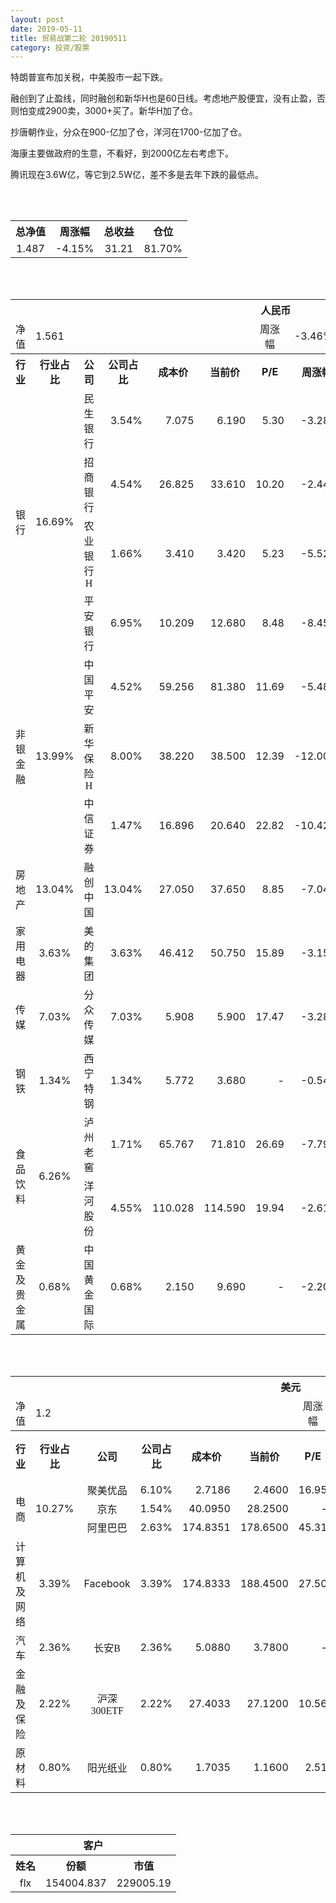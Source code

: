 ```yaml
---
layout: post
date: 2019-05-11
title: 贸易战第二轮 20190511
category: 投资/股票
---
```


特朗普宣布加关税，中美股市一起下跌。

融创到了止盈线，同时融创和新华H也是60日线。考虑地产股便宜，没有止盈，否则怕变成2900卖，3000+买了。新华H加了仓。

抄唐朝作业，分众在900-亿加了仓，洋河在1700-亿加了仓。

海康主要做政府的生意，不看好，到2000亿左右考虑下。

腾讯现在3.6W亿，等它到2.5W亿，差不多是去年下跌的最低点。

<br/>
<br/>

<table cellspacing="0" border="0">
	<tr>
		<th height="21" align="center"><font face="Noto Sans CJK SC Regular">总净值</font></th>
		<th align="center"><font face="Noto Sans CJK SC Regular">周涨幅</font></th>
		<th align="center"><font face="Noto Sans CJK SC Regular">总收益</font></th>
		<th align="center"><font face="Noto Sans CJK SC Regular">仓位</font></th>
	</tr>
	<tr>
		<td height="17" align="center" sdval="1.487" sdnum="1033;0;0.000">1.487</td>
		<td align="center" sdval="-0.0415" sdnum="1033;0;0.00%">-4.15%</td>
		<td align="center" sdval="31.21" sdnum="1033;0;0.00">31.21</td>
		<td align="center" sdval="0.817" sdnum="1033;0;0.00%">81.70%</td>
	</tr>
</table>
<br />
<br />
<table>
	<tr>
		<th colspan="12"  height="21" align="center" valign="middle"><font face="Noto Sans CJK SC Regular">人民币</font></th>
		</tr>
	<tr>
		<td height="17" align="center"><font face="Noto Sans CJK SC Regular">净值</font></td>
		<td colspan="5"  align="left" valign="middle" sdval="1.561" sdnum="1033;">1.561</td>
		<td align="center"><font face="Noto Sans CJK SC Regular">周涨幅</font></td>
		<td colspan="5"  align="left" valign="middle" sdval="-0.0346" sdnum="1033;0;0.00%">-3.46%</td>
		</tr>
	<tr>
		<th height="21" align="center" valign="middle"><font face="Noto Sans CJK SC Regular">行业</font></th>
		<th align="center" valign="middle"><font face="Noto Sans CJK SC Regular">行业占比</font></th>
		<th align="center"><font face="Noto Sans CJK SC Regular">公司</font></th>
		<th align="center"><font face="Noto Sans CJK SC Regular">公司占比</font></th>
		<th align="center"><font face="Noto Sans CJK SC Regular">成本价</font></th>
		<th align="center"><font face="Noto Sans CJK SC Regular">当前价</font></th>
		<th align="center">P/E</th>
		<th align="center"><font face="Noto Sans CJK SC Regular">周涨幅</font></th>
		<th align="center"><font face="Noto Sans CJK SC Regular">总涨幅</font></th>
		<th align="left"><font face="Noto Sans CJK SC Regular">下一阶梯</font></th>
		<th align="left"><font face="Noto Sans CJK SC Regular">浮动止损价</font></th>
		<th align="center"><font face="Noto Sans CJK SC Regular">止损价</font></th>
	</tr>
	<tr>
		<td rowspan="4"  height="72" align="center" valign="middle"><font face="Noto Sans CJK SC Regular">银行</font></td>
		<td rowspan="4"  align="center" valign="middle" sdval="0.1669" sdnum="1033;0;0.00%">16.69%</td>
		<td align="center"><font face="Noto Sans CJK SC Regular">民生银行</font></td>
		<td align="right" sdval="0.0354" sdnum="1033;0;0.00%">3.54%</td>
		<td align="right" sdval="7.075" sdnum="1033;0;0.000">7.075</td>
		<td align="right" sdval="6.19" sdnum="1033;0;0.000">6.190</td>
		<td align="right" sdval="5.3" sdnum="1033;0;0.00">5.30</td>
		<td align="right" sdval="-0.0328" sdnum="1033;0;0.00%">-3.28%</td>
		<td align="right" bgcolor="#CCFFCC" sdval="-0.126488339222615" sdnum="1033;0;0.00%"><font color="#006600">-12.65%</font></td>
		<td align="right" sdval="8.84375" sdnum="1033;0;0.000">8.844</td>
		<td align="right" sdval="0" sdnum="1033;0;0.000">0.000</td>
		<td align="right" sdval="0" sdnum="1033;0;0.000">0.000</td>
	</tr>
	<tr>
		<td align="center"><font face="Noto Sans CJK SC Regular">招商银行</font></td>
		<td align="right" sdval="0.0454" sdnum="1033;0;0.00%">4.54%</td>
		<td align="right" sdval="26.825" sdnum="1033;0;0.000">26.825</td>
		<td align="right" sdval="33.61" sdnum="1033;0;0.000">33.610</td>
		<td align="right" sdval="10.2" sdnum="1033;0;0.00">10.20</td>
		<td align="right" sdval="-0.0244" sdnum="1033;0;0.00%">-2.44%</td>
		<td align="right" bgcolor="#FFCCCC" sdval="0.251535694315005" sdnum="1033;0;0.00%"><font color="#CC0000">25.15%</font></td>
		<td align="right" bgcolor="#CCFFCC" sdval="41.9140625" sdnum="1033;0;0.000"><font color="#006600">41.914</font></td>
		<td align="right" bgcolor="#FFCCCC" sdval="30.84875" sdnum="1033;0;0.000"><font color="#CC0000">30.849</font></td>
		<td align="right" bgcolor="#FFCCCC" sdval="30.849" sdnum="1033;0;0.000"><font color="#CC0000">30.849</font></td>
	</tr>
	<tr>
		<td align="center"><font face="Noto Sans CJK SC Regular">农业银行H</font></td>
		<td align="right" sdval="0.0166" sdnum="1033;0;0.00%">1.66%</td>
		<td align="right" sdval="3.41" sdnum="1033;0;0.000">3.410</td>
		<td align="right" sdval="3.42" sdnum="1033;0;0.000">3.420</td>
		<td align="right" sdval="5.23" sdnum="1033;0;0.00">5.23</td>
		<td align="right" sdval="-0.0552" sdnum="1033;0;0.00%">-5.52%</td>
		<td align="right" bgcolor="#FFCCCC" sdval="0.00153255131964802" sdnum="1033;0;0.00%"><font color="#CC0000">0.15%</font></td>
		<td align="right" sdval="4.2625" sdnum="1033;0;0.000">4.263</td>
		<td align="right" sdval="0" sdnum="1033;0;0.000">0.000</td>
		<td align="right" sdval="0" sdnum="1033;0;0.000">0.000</td>
	</tr>
	<tr>
		<td align="center"><font face="Noto Sans CJK SC Regular">平安银行</font></td>
		<td align="right" sdval="0.0695" sdnum="1033;0;0.00%">6.95%</td>
		<td align="right" sdval="10.209" sdnum="1033;0;0.000">10.209</td>
		<td align="right" sdval="12.68" sdnum="1033;0;0.000">12.680</td>
		<td align="right" sdval="8.48" sdnum="1033;0;0.00">8.48</td>
		<td align="right" sdval="-0.0845" sdnum="1033;0;0.00%">-8.45%</td>
		<td align="right" bgcolor="#FFCCCC" sdval="0.240641336076011" sdnum="1033;0;0.00%"><font color="#CC0000">24.06%</font></td>
		<td align="right" sdval="12.76125" sdnum="1033;0;0.000">12.761</td>
		<td align="right" sdval="0" sdnum="1033;0;0.000">0.000</td>
		<td align="right" bgcolor="#FFCCCC" sdval="11.74" sdnum="1033;0;0.000"><font color="#CC0000">11.740</font></td>
	</tr>
	<tr>
		<td rowspan="3"  height="52" align="center" valign="middle"><font face="Noto Sans CJK SC Regular">非银金融</font></td>
		<td rowspan="3"  align="center" valign="middle" sdval="0.1399" sdnum="1033;0;0.00%">13.99%</td>
		<td align="center"><font face="Noto Sans CJK SC Regular">中国平安</font></td>
		<td align="right" sdval="0.0452" sdnum="1033;0;0.00%">4.52%</td>
		<td align="right" sdval="59.256" sdnum="1033;0;0.000">59.256</td>
		<td align="right" sdval="81.38" sdnum="1033;0;0.000">81.380</td>
		<td align="right" sdval="11.69" sdnum="1033;0;0.00">11.69</td>
		<td align="right" sdval="-0.0548" sdnum="1033;0;0.00%">-5.48%</td>
		<td align="right" bgcolor="#FFCCCC" sdval="0.371963034966923" sdnum="1033;0;0.00%"><font color="#CC0000">37.20%</font></td>
		<td align="right" bgcolor="#CCFFCC" sdval="92.5875" sdnum="1033;0;0.000"><font color="#006600">92.588</font></td>
		<td align="right" bgcolor="#FFCCCC" sdval="68.1444" sdnum="1033;0;0.000"><font color="#CC0000">68.144</font></td>
		<td align="right" bgcolor="#FFCCCC" sdval="68.144" sdnum="1033;0;0.000"><font color="#CC0000">68.144</font></td>
	</tr>
	<tr>
		<td align="center"><font face="Noto Sans CJK SC Regular">新华保险H</font></td>
		<td align="right" sdval="0.08" sdnum="1033;0;0.00%">8.00%</td>
		<td align="right" sdval="38.22" sdnum="1033;0;0.000">38.220</td>
		<td align="right" sdval="38.5" sdnum="1033;0;0.000">38.500</td>
		<td align="right" sdval="12.39" sdnum="1033;0;0.00">12.39</td>
		<td align="right" sdval="-0.12" sdnum="1033;0;0.00%">-12.00%</td>
		<td align="right" bgcolor="#FFCCCC" sdval="0.00592600732600723" sdnum="1033;0;0.00%"><font color="#CC0000">0.59%</font></td>
		<td align="right" sdval="47.775" sdnum="1033;0;0.000">47.775</td>
		<td align="right" sdval="0" sdnum="1033;0;0.000">0.000</td>
		<td align="right" sdval="0" sdnum="1033;0;0.000">0.000</td>
	</tr>
	<tr>
		<td align="center"><font face="Noto Sans CJK SC Regular">中信证券</font></td>
		<td align="right" sdval="0.0147" sdnum="1033;0;0.00%">1.47%</td>
		<td align="right" sdval="16.896" sdnum="1033;0;0.000">16.896</td>
		<td align="right" sdval="20.64" sdnum="1033;0;0.000">20.640</td>
		<td align="right" sdval="22.82" sdnum="1033;0;0.00">22.82</td>
		<td align="right" sdval="-0.1042" sdnum="1033;0;0.00%">-10.42%</td>
		<td align="right" bgcolor="#FFCCCC" sdval="0.220190909090909" sdnum="1033;0;0.00%"><font color="#CC0000">22.02%</font></td>
		<td align="right" sdval="21.12" sdnum="1033;0;0.000">21.120</td>
		<td align="right" sdval="0" sdnum="1033;0;0.000">0.000</td>
		<td align="right" bgcolor="#FFCCCC" sdval="19.43" sdnum="1033;0;0.000"><font color="#CC0000">19.430</font></td>
	</tr>
	<tr>
		<td height="17" align="center" valign="middle"><font face="Noto Sans CJK SC Regular">房地产</font></td>
		<td align="center" valign="middle" sdval="0.1304" sdnum="1033;0;0.00%">13.04%</td>
		<td align="center"><font face="Noto Sans CJK SC Regular">融创中国</font></td>
		<td align="right" sdval="0.1304" sdnum="1033;0;0.00%">13.04%</td>
		<td align="right" sdval="27.05" sdnum="1033;0;0.000">27.050</td>
		<td align="right" sdval="37.65" sdnum="1033;0;0.000">37.650</td>
		<td align="right" sdval="8.85" sdnum="1033;0;0.00">8.85</td>
		<td align="right" sdval="-0.0704" sdnum="1033;0;0.00%">-7.04%</td>
		<td align="right" bgcolor="#FFCCCC" sdval="0.390466913123844" sdnum="1033;0;0.00%"><font color="#CC0000">39.05%</font></td>
		<td align="right" bgcolor="#CCFFCC" sdval="42.265625" sdnum="1033;0;0.000"><font color="#006600">42.266</font></td>
		<td align="right" bgcolor="#FFCCCC" sdval="31.1075" sdnum="1033;0;0.000"><font color="#CC0000">31.108</font></td>
		<td align="right" bgcolor="#FFCCCC" sdval="38.884" sdnum="1033;0;0.000"><font color="#CC0000">38.884</font></td>
	</tr>
	<tr>
		<td height="17" align="center" valign="middle"><font face="Noto Sans CJK SC Regular">家用电器</font></td>
		<td align="center" valign="middle" sdval="0.0363" sdnum="1033;0;0.00%">3.63%</td>
		<td align="center"><font face="Noto Sans CJK SC Regular">美的集团</font></td>
		<td align="right" sdval="0.0363" sdnum="1033;0;0.00%">3.63%</td>
		<td align="right" sdval="46.412" sdnum="1033;0;0.000">46.412</td>
		<td align="right" sdval="50.75" sdnum="1033;0;0.000">50.750</td>
		<td align="right" sdval="15.89" sdnum="1033;0;0.00">15.89</td>
		<td align="right" sdval="-0.0315" sdnum="1033;0;0.00%">-3.15%</td>
		<td align="right" bgcolor="#FFCCCC" sdval="0.0920672067568731" sdnum="1033;0;0.00%"><font color="#CC0000">9.21%</font></td>
		<td align="right" sdval="58.015" sdnum="1033;0;0.000">58.015</td>
		<td align="right" sdval="0" sdnum="1033;0;0.000">0.000</td>
		<td align="right" sdval="0" sdnum="1033;0;0.000">0.000</td>
	</tr>
	<tr>
		<td height="17" align="center" valign="middle"><font face="Noto Sans CJK SC Regular">传媒</font></td>
		<td align="center" valign="middle" sdval="0.0703" sdnum="1033;0;0.00%">7.03%</td>
		<td align="center"><font face="Noto Sans CJK SC Regular">分众传媒</font></td>
		<td align="right" sdval="0.0703" sdnum="1033;0;0.00%">7.03%</td>
		<td align="right" sdval="5.908" sdnum="1033;0;0.000">5.908</td>
		<td align="right" sdval="5.9" sdnum="1033;0;0.000">5.900</td>
		<td align="right" sdval="17.47" sdnum="1033;0;0.00">17.47</td>
		<td align="right" sdval="-0.0328" sdnum="1033;0;0.00%">-3.28%</td>
		<td align="right" bgcolor="#CCFFCC" sdval="-0.00275409614082611" sdnum="1033;0;0.00%"><font color="#006600">-0.28%</font></td>
		<td align="right" sdval="7.385" sdnum="1033;0;0.000">7.385</td>
		<td align="right" sdval="0" sdnum="1033;0;0.000">0.000</td>
		<td align="right" sdval="0" sdnum="1033;0;0.000">0.000</td>
	</tr>
	<tr>
		<td height="17" align="center"><font face="Noto Sans CJK SC Regular">钢铁</font></td>
		<td align="center" valign="middle" sdval="0.0134" sdnum="1033;0;0.00%">1.34%</td>
		<td align="center"><font face="Noto Sans CJK SC Regular">西宁特钢</font></td>
		<td align="right" sdval="0.0134" sdnum="1033;0;0.00%">1.34%</td>
		<td align="right" sdval="5.772" sdnum="1033;0;0.000">5.772</td>
		<td align="right" sdval="3.68" sdnum="1033;0;0.000">3.680</td>
		<td align="right" sdnum="1033;0;0.00">-</td>
		<td align="right" sdval="-0.0054" sdnum="1033;0;0.00%">-0.54%</td>
		<td align="right" bgcolor="#CCFFCC" sdval="-0.363839362439363" sdnum="1033;0;0.00%"><font color="#006600">-36.38%</font></td>
		<td align="right" sdval="7.215" sdnum="1033;0;0.000">7.215</td>
		<td align="right" sdval="0" sdnum="1033;0;0.000">0.000</td>
		<td align="right" sdval="0" sdnum="1033;0;0.000">0.000</td>
	</tr>
	<tr>
		<td rowspan="2"  height="34" align="center" valign="middle"><font face="Noto Sans CJK SC Regular">食品饮料</font></td>
		<td rowspan="2"  align="center" valign="middle" sdval="0.0626" sdnum="1033;0;0.00%">6.26%</td>
		<td align="center"><font face="Noto Sans CJK SC Regular">泸州老窖</font></td>
		<td align="right" sdval="0.0171" sdnum="1033;0;0.00%">1.71%</td>
		<td align="right" sdval="65.767" sdnum="1033;0;0.000">65.767</td>
		<td align="right" sdval="71.81" sdnum="1033;0;0.000">71.810</td>
		<td align="right" sdval="26.69" sdnum="1033;0;0.00">26.69</td>
		<td align="right" sdval="-0.0779" sdnum="1033;0;0.00%">-7.79%</td>
		<td align="right" bgcolor="#FFCCCC" sdval="0.0904849879118708" sdnum="1033;0;0.00%"><font color="#CC0000">9.05%</font></td>
		<td align="right" sdval="82.20875" sdnum="1033;0;0.000">82.209</td>
		<td align="right" sdval="0" sdnum="1033;0;0.000">0.000</td>
		<td align="right" sdval="0" sdnum="1033;0;0.000">0.000</td>
	</tr>
	<tr>
		<td align="center"><font face="Noto Sans CJK SC Regular">洋河股份</font></td>
		<td align="right" sdval="0.0455" sdnum="1033;0;0.00%">4.55%</td>
		<td align="right" sdval="110.028" sdnum="1033;0;0.000">110.028</td>
		<td align="right" sdval="114.59" sdnum="1033;0;0.000">114.590</td>
		<td align="right" sdval="19.94" sdnum="1033;0;0.00">19.94</td>
		<td align="right" sdval="-0.0261" sdnum="1033;0;0.00%">-2.61%</td>
		<td align="right" bgcolor="#FFCCCC" sdval="0.0400621732649871" sdnum="1033;0;0.00%"><font color="#CC0000">4.01%</font></td>
		<td align="right" sdval="137.535" sdnum="1033;0;0.000">137.535</td>
		<td align="right" sdval="0" sdnum="1033;0;0.000">0.000</td>
		<td align="right" sdval="0" sdnum="1033;0;0.000">0.000</td>
	</tr>
	<tr>
		<td height="17" align="center"><font face="Noto Sans CJK SC Regular">黄金及贵金属</font></td>
		<td align="center" valign="middle" sdval="0.0068" sdnum="1033;0;0.00%">0.68%</td>
		<td align="center"><font face="Noto Sans CJK SC Regular">中国黄金国际</font></td>
		<td align="right" sdval="0.0068" sdnum="1033;0;0.00%">0.68%</td>
		<td align="right" sdval="2.15" sdnum="1033;0;0.000">2.150</td>
		<td align="right" sdval="9.69" sdnum="1033;0;0.000">9.690</td>
		<td align="right" sdnum="1033;0;0.00">-</td>
		<td align="right" sdval="-0.022" sdnum="1033;0;0.00%">-2.20%</td>
		<td align="right" bgcolor="#FFCCCC" sdval="3.50557674418605" sdnum="1033;0;0.00%"><font color="#CC0000">350.56%</font></td>
		<td align="right" bgcolor="#CCFFCC" sdval="10.2519989013672" sdnum="1033;0;0.000"><font color="#006600">10.252</font></td>
		<td align="right" bgcolor="#FFCCCC" sdval="7.54547119140625" sdnum="1033;0;0.000"><font color="#CC0000">7.545</font></td>
		<td align="right" sdval="0" sdnum="1033;0;0.000">0.000</td>
	</tr>
</table>
<br />
<br />
<table>
	<tr>
		<th colspan="12"  height="21" align="center" valign="middle"><font face="Noto Sans CJK SC Regular">美元</font></th>
		</tr>
	<tr>
		<td height="17" align="center"><font face="Noto Sans CJK SC Regular">净值</font></td>
		<td colspan="5"  align="left" valign="middle" sdval="1.2" sdnum="1033;">1.2</td>
		<td align="center"><font face="Noto Sans CJK SC Regular">周涨幅</font></td>
		<td colspan="5"  align="left" valign="middle" sdval="-0.0887" sdnum="1033;0;0.00%">-8.87%</td>
		</tr>
	<tr>
		<th height="22" align="center" valign="middle"><font face="Noto Sans CJK SC Regular">行业</font></th>
		<th align="center" valign="middle"><font face="Noto Sans CJK SC Regular">行业占比</font></th>
		<th align="center"><font face="Noto Sans CJK SC Regular">公司</font></th>
		<th align="center"><font face="Noto Sans CJK SC Regular">公司占比</font></th>
		<th align="center"><font face="Noto Sans CJK SC Regular">成本价</font></th>
		<th align="center"><font face="Noto Sans CJK SC Regular">当前价</font></th>
		<th align="center">P/E</th>
		<th align="center"><font face="Noto Sans CJK SC Regular">周涨幅</font></th>
		<th align="center"><font face="Noto Sans CJK SC Regular">总涨幅</font></th>
		<th align="left"><font face="Noto Sans CJK SC Regular">下一阶梯</font></th>
		<th align="left"><font face="Noto Sans CJK SC Regular">浮动止损价</font></th>
		<th align="center"><font face="Noto Sans CJK SC Regular">止损价</font></th>
	</tr>
	<tr>
		<td rowspan="3"  height="51" align="center" valign="middle"><font face="Noto Sans CJK SC Regular">电商</font></td>
		<td rowspan="3"  align="center" valign="middle" sdval="0.1027" sdnum="1033;0;0.00%">10.27%</td>
		<td align="center" sdnum="1033;0;0.00%"><font face="Noto Sans CJK SC Regular">聚美优品</font></td>
		<td align="right" sdval="0.061" sdnum="1033;0;0.00%">6.10%</td>
		<td align="right" sdval="2.7186" sdnum="1033;0;0.0000">2.7186</td>
		<td align="right" sdval="2.46" sdnum="1033;0;0.0000">2.4600</td>
		<td align="right" sdval="16.95" sdnum="1033;0;0.00">16.95</td>
		<td align="right" sdval="-0.1055" sdnum="1033;0;0.00%">-10.55%</td>
		<td align="right" bgcolor="#CCFFCC" sdval="-0.0965224895166631" sdnum="1033;0;0.00%"><font color="#006600">-9.65%</font></td>
		<td align="right" sdval="3.39825" sdnum="1033;0;0.000">3.398</td>
		<td align="right" sdval="0" sdnum="1033;0;0.000">0.000</td>
		<td align="right" sdval="0" sdnum="1033;0;0.000">0.000</td>
	</tr>
	<tr>
		<td align="center" sdnum="1033;0;0.00%"><font face="Noto Sans CJK SC Regular">京东</font></td>
		<td align="right" sdval="0.0154" sdnum="1033;0;0.00%">1.54%</td>
		<td align="right" sdval="40.095" sdnum="1033;0;0.0000">40.0950</td>
		<td align="right" sdval="28.25" sdnum="1033;0;0.0000">28.2500</td>
		<td align="right" sdnum="1033;0;0.00">-</td>
		<td align="right" sdval="-0.0626" sdnum="1033;0;0.00%">-6.26%</td>
		<td align="right" bgcolor="#CCFFCC" sdval="-0.296823369497444" sdnum="1033;0;0.00%"><font color="#006600">-29.68%</font></td>
		<td align="right" sdval="50.11875" sdnum="1033;0;0.000">50.119</td>
		<td align="right" sdval="0" sdnum="1033;0;0.000">0.000</td>
		<td align="right" sdval="0" sdnum="1033;0;0.000">0.000</td>
	</tr>
	<tr>
		<td align="center" sdnum="1033;0;0.00%"><font face="Noto Sans CJK SC Regular">阿里巴巴</font></td>
		<td align="right" sdval="0.0263" sdnum="1033;0;0.00%">2.63%</td>
		<td align="right" sdval="174.8351" sdnum="1033;0;0.0000">174.8351</td>
		<td align="right" sdval="178.65" sdnum="1033;0;0.0000">178.6500</td>
		<td align="right" sdval="45.31" sdnum="1033;0;0.00">45.31</td>
		<td align="right" sdval="-0.0882" sdnum="1033;0;0.00%">-8.82%</td>
		<td align="right" bgcolor="#FFCCCC" sdval="0.020419989235571" sdnum="1033;0;0.00%"><font color="#CC0000">2.04%</font></td>
		<td align="right" sdval="218.543875" sdnum="1033;0;0.000">218.544</td>
		<td align="right" sdval="0" sdnum="1033;0;0.000">0.000</td>
		<td align="right" sdval="0" sdnum="1033;0;0.000">0.000</td>
	</tr>
	<tr>
		<td height="17" align="center"><font face="Noto Sans CJK SC Regular">计算机及网络</font></td>
		<td align="center" sdval="0.0339" sdnum="1033;0;0.00%">3.39%</td>
		<td align="center" sdnum="1033;0;0.00%">Facebook</td>
		<td align="right" sdval="0.0339" sdnum="1033;0;0.00%">3.39%</td>
		<td align="right" sdval="174.8333" sdnum="1033;0;0.0000">174.8333</td>
		<td align="right" sdval="188.45" sdnum="1033;0;0.0000">188.4500</td>
		<td align="right" sdval="27.5" sdnum="1033;0;0.00">27.50</td>
		<td align="right" sdval="-0.0365" sdnum="1033;0;0.00%">-3.65%</td>
		<td align="right" bgcolor="#FFCCCC" sdval="0.0764839042676651" sdnum="1033;0;0.00%"><font color="#CC0000">7.65%</font></td>
		<td align="right" sdval="218.541625" sdnum="1033;0;0.000">218.542</td>
		<td align="right" sdval="0" sdnum="1033;0;0.000">0.000</td>
		<td align="right" sdval="0" sdnum="1033;0;0.000">0.000</td>
	</tr>
	<tr>
		<td height="22" align="center" valign="middle"><font face="Noto Sans CJK SC Regular">汽车</font></td>
		<td align="center" sdval="0.0236" sdnum="1033;0;0.00%">2.36%</td>
		<td align="center" sdnum="1033;0;0.00%"><font face="Noto Sans CJK SC Regular">长安B</font></td>
		<td align="right" sdval="0.0236" sdnum="1033;0;0.00%">2.36%</td>
		<td align="right" sdval="5.088" sdnum="1033;0;0.0000">5.0880</td>
		<td align="right" sdval="3.78" sdnum="1033;0;0.0000">3.7800</td>
		<td align="right" sdnum="1033;0;0.00">-</td>
		<td align="right" sdval="-0.0803" sdnum="1033;0;0.00%">-8.03%</td>
		<td align="right" bgcolor="#CCFFCC" sdval="-0.258475471698113" sdnum="1033;0;0.00%"><font color="#006600">-25.85%</font></td>
		<td align="right" sdval="6.36" sdnum="1033;0;0.000">6.360</td>
		<td align="right" sdval="0" sdnum="1033;0;0.000">0.000</td>
		<td align="right" sdval="0" sdnum="1033;0;0.000">0.000</td>
	</tr>
	<tr>
		<td height="22" align="center"><font face="Noto Sans CJK SC Regular"> 金融及保险</font></td>
		<td align="center" sdval="0.0222" sdnum="1033;0;0.00%">2.22%</td>
		<td align="center" sdnum="1033;0;0.00%"><font face="Noto Sans CJK SC Regular">沪深300ETF</font></td>
		<td align="right" sdval="0.0222" sdnum="1033;0;0.00%">2.22%</td>
		<td align="right" sdval="27.4033" sdnum="1033;0;0.0000">27.4033</td>
		<td align="right" sdval="27.12" sdnum="1033;0;0.0000">27.1200</td>
		<td align="right" sdval="10.56" sdnum="1033;0;0.00">10.56</td>
		<td align="right" sdval="-0.0743" sdnum="1033;0;0.00%">-7.43%</td>
		<td align="right" bgcolor="#CCFFCC" sdval="-0.0117381709502141" sdnum="1033;0;0.00%"><font color="#006600">-1.17%</font></td>
		<td align="right" sdval="34.254125" sdnum="1033;0;0.000">34.254</td>
		<td align="right" sdval="0" sdnum="1033;0;0.000">0.000</td>
		<td align="right" sdval="0" sdnum="1033;0;0.000">0.000</td>
	</tr>
	<tr>
		<td height="17" align="center"><font face="Noto Sans CJK SC Regular">原材料</font></td>
		<td align="center" sdval="0.008" sdnum="1033;0;0.00%">0.80%</td>
		<td align="center" sdnum="1033;0;0.00%"><font face="Noto Sans CJK SC Regular">阳光纸业</font></td>
		<td align="right" sdval="0.008" sdnum="1033;0;0.00%">0.80%</td>
		<td align="right" sdval="1.7035" sdnum="1033;0;0.0000">1.7035</td>
		<td align="right" sdval="1.16" sdnum="1033;0;0.0000">1.1600</td>
		<td align="right" sdval="2.51" sdnum="1033;0;0.00">2.51</td>
		<td align="right" sdval="-0.0078" sdnum="1033;0;0.00%">-0.78%</td>
		<td align="right" bgcolor="#CCFFCC" sdval="-0.320449016730261" sdnum="1033;0;0.00%"><font color="#006600">-32.04%</font></td>
		<td align="right" sdval="2.129375" sdnum="1033;0;0.000">2.129</td>
		<td align="right" sdval="0" sdnum="1033;0;0.000">0.000</td>
		<td align="right" sdval="0" sdnum="1033;0;0.000">0.000</td>
	</tr>
</table>
<br />
<br />
<table>
	<tr>
		<th colspan="12"  height="21" align="center" valign="middle"><font face="Noto Sans CJK SC Regular">客户</font></th>
		</tr>
	<tr>
		<th height="22" align="center"><font face="Noto Sans CJK SC Regular">姓名</font></th>
		<th align="center"><font face="Noto Sans CJK SC Regular">份额</font></th>
		<th align="center"><font face="Noto Sans CJK SC Regular">市值</font></th>
	</tr>
	<tr>
		<td height="17" align="center">flx</td>
		<td align="center" sdval="154004.837" sdnum="1033;">154004.837</td>
		<td align="center" sdval="229005.192619" sdnum="1033;0;0.00">229005.19</td>
	</tr>
</table>

